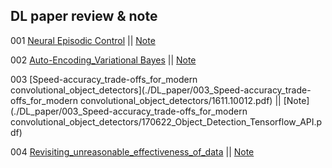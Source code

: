 ## DL paper review & note

001  [Neural Episodic Control](./DL_paper/001_Neural_Episodic_Control/1703.01988.pdf)   || [Note](./DL_paper/001_Neural_Episodic_Control/Neural_Episodic_Control.ipynb) 

002  [Auto-Encoding_Variational Bayes](./DL_paper/002_Auto_Encoding_Variational_Bayes/1312.6114.pdf)   ||   [Note](./DL_paper/002_Auto_Encoding_Variational_Bayes/002_Auto-Encoding_Variational_Bayes.md) 

003 [Speed-accuracy_trade-offs_for_modern convolutional_object_detectors](./DL_paper/003_Speed-accuracy_trade-offs_for_modern convolutional_object_detectors/1611.10012.pdf)  ||  [Note](./DL_paper/003_Speed-accuracy_trade-offs_for_modern convolutional_object_detectors/170622_Object_Detection_Tensorflow_API.pdf)

004 [Revisiting_unreasonable_effectiveness_of_data](./DL_paper/004_Revisiting_unreasonable_effectiveness_of_data/1707.02968.pdf)   ||  [Note](./DL_paper/004_Revisiting_unreasonable_effectiveness_of_data/revisiting_unreasonable_effectiveness_of_data.pdf)



